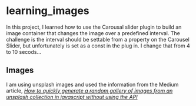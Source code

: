 # learning_images
In this project, I learned how to use the Carousal slider plugin to build an image container that changes the image over a predefined interval.  The challenge is the interval should be settable from a property on the Carousel Slider, but unfortunately is set as a const in the plug in.  I change that from 4 to 10 secods...

## Images

I am using unsplash images and used the information from the Medium article, [_How to quickly generate a random gallery of images from an unsplash collection in javascript without using the API_](https://medium.com/quick-code/how-to-quickly-generate-a-random-gallery-of-images-from-an-unsplash-collection-in-javascript-4ddb2a6a4faf)


